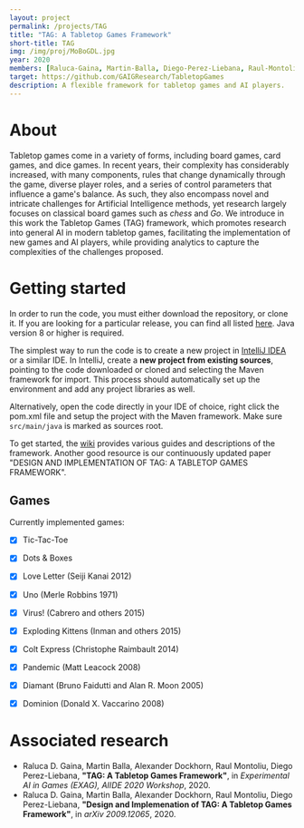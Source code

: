 ```yaml
---
layout: project
permalink: /projects/TAG
title: "TAG: A Tabletop Games Framework"
short-title: TAG
img: /img/proj/MoBoGDL.jpg
year: 2020
members: [Raluca-Gaina, Martin-Balla, Diego-Perez-Liebana, Raul-Montoliu, Alexander-Dockhorn, James-Goodman]
target: https://github.com/GAIGResearch/TabletopGames
description: A flexible framework for tabletop games and AI players.
---
```


# About

Tabletop games come in a variety of forms, including board games, card games, and dice games. In recent years, their complexity has considerably increased, with many components, rules that change dynamically through the game, diverse player roles, and a series of control parameters that influence a game's balance. As such, they also encompass novel and intricate challenges for Artificial Intelligence methods, yet research largely focuses on classical board games such as _chess_ and _Go_. We introduce in this work the Tabletop Games (TAG) framework, which promotes research into general AI in modern tabletop games, facilitating the implementation of new games and AI players, while providing analytics to capture the complexities of the challenges proposed. 

# Getting started

In order to run the code, you must either download the repository, or clone it. If you are looking for a particular release, you can find all listed [here](https://github.com/GAIGResearch/TabletopGames/releases). Java version 8 or higher is required.

The simplest way to run the code is to create a new project in [IntelliJ IDEA](https://www.jetbrains.com/idea/) or a similar IDE. In IntelliJ, create a **new project from existing sources**, pointing to the code downloaded or cloned and selecting the Maven framework for import. This process should automatically set up the environment and add any project libraries as well.

Alternatively, open the code directly in your IDE of choice, right click the pom.xml file and setup the project with the Maven framework. Make sure `src/main/java` is marked as sources root.

To get started, the [wiki](https://github.com/GAIGResearch/TabletopGames/wiki) provides various guides and descriptions of the framework.
Another good resource is our continuously updated paper "DESIGN AND IMPLEMENTATION OF TAG: A TABLETOP GAMES FRAMEWORK".

## Games
Currently implemented games:
- [x] Tic-Tac-Toe
- [x] Dots & Boxes
- [x] Love Letter (Seiji Kanai 2012)
- [x] Uno (Merle Robbins 1971)
- [x] Virus! (Cabrero and others 2015)
- [x] Exploding Kittens (Inman and others 2015)
- [x] Colt Express (Christophe Raimbault 2014)
- [x] Pandemic (Matt Leacock 2008)
- [x] Diamant (Bruno Faidutti and Alan R. Moon 2005)
- [x] Dominion (Donald X. Vaccarino 2008)


# Associated research

* Raluca D. Gaina, Martin Balla, Alexander Dockhorn, Raul Montoliu, Diego Perez-Liebana, **"TAG: A Tabletop Games Framework"**, in _Experimental AI in Games (EXAG), AIIDE 2020 Workshop_, 2020.
* Raluca D. Gaina, Martin Balla, Alexander Dockhorn, Raul Montoliu, Diego Perez-Liebana, **"Design and Implemenation of TAG: A Tabletop Games Framework"**, in _arXiv 2009.12065_, 2020.